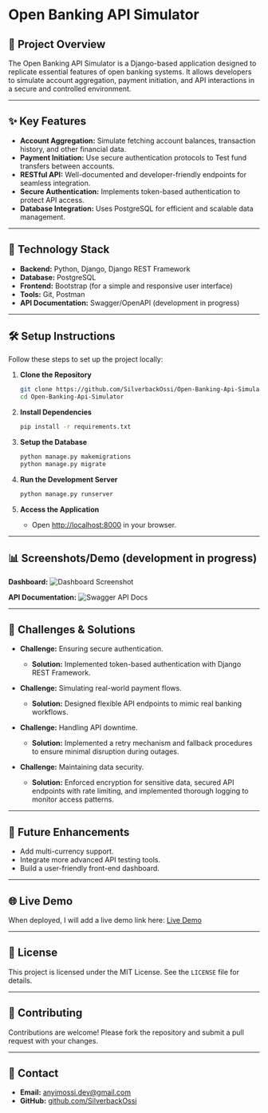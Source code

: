 # Open Banking API Simulator

## 📄 **Project Overview**
The Open Banking API Simulator is a Django-based application designed to replicate essential features of open banking systems. It allows developers to simulate account aggregation, payment initiation, and API interactions in a secure and controlled environment.

---

## ✨ **Key Features**

- **Account Aggregation:** Simulate fetching account balances, transaction history, and other financial data.
- **Payment Initiation:** Use secure authentication protocols to Test fund transfers between accounts.
- **RESTful API:** Well-documented and developer-friendly endpoints for seamless integration.
- **Secure Authentication:** Implements token-based authentication to protect API access.
- **Database Integration:** Uses PostgreSQL for efficient and scalable data management.

---

## 🔧 **Technology Stack**

- **Backend:** Python, Django, Django REST Framework
- **Database:** PostgreSQL
- **Frontend:** Bootstrap (for a simple and responsive user interface)
- **Tools:** Git, Postman
- **API Documentation:** Swagger/OpenAPI (development in progress)

---

## 🛠️ **Setup Instructions**

Follow these steps to set up the project locally:

1. **Clone the Repository**
   ```bash
   git clone https://github.com/SilverbackOssi/Open-Banking-Api-Simulator.git
   cd Open-Banking-Api-Simulator
   ```

2. **Install Dependencies**
   ```bash
   pip install -r requirements.txt
   ```

3. **Setup the Database**
   ```bash
   python manage.py makemigrations
   python manage.py migrate
   ```

4. **Run the Development Server**
   ```bash
   python manage.py runserver
   ```

5. **Access the Application**
   - Open [http://localhost:8000](http://localhost:8000) in your browser.

---

## 📊 **Screenshots/Demo** (development in progress)

**Dashboard:**
![Dashboard Screenshot](link-to-image)

**API Documentation:**
![Swagger API Docs](link-to-image)

---

## 🚀 **Challenges & Solutions**

- **Challenge:** Ensuring secure authentication.
  - **Solution:** Implemented token-based authentication with Django REST Framework.

- **Challenge:** Simulating real-world payment flows.
  - **Solution:** Designed flexible API endpoints to mimic real banking workflows.

- **Challenge:** Handling API downtime.
  - **Solution:** Implemented a retry mechanism and fallback procedures to ensure minimal disruption during outages.

- **Challenge:** Maintaining data security.
  - **Solution:** Enforced encryption for sensitive data, secured API endpoints with rate limiting, and implemented thorough logging to monitor access patterns.

---

## 🚧 **Future Enhancements**

- Add multi-currency support.
- Integrate more advanced API testing tools.
- Build a user-friendly front-end dashboard.

---

## 🌐 **Live Demo**
When deployed, I will add a live demo link here: [Live Demo](https://example.com)

---

## 📄 **License**
This project is licensed under the MIT License. See the `LICENSE` file for details.

---

## 🤝 **Contributing**
Contributions are welcome! Please fork the repository and submit a pull request with your changes.

---

## 📩 **Contact**

- **Email:** [anyimossi.dev@gmail.com](mailto:anyimossi.dev@gmail.com)
- **GitHub:** [github.com/SilverbackOssi](https://github.com/SilverbackOssi)


